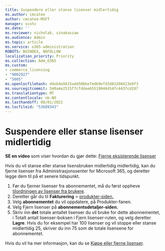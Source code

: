 ```yaml
---
title: Suspendere eller stanse lisenser midlertidig
ms.author: cmcatee
author: cmcatee-MSFT
manager: scotv
ms.date: ''
ms.reviewer: nicholak, sinakassaw
ms.audience: Admin
ms.topic: article
ms.service: o365-administration
ROBOTS: NOINDEX, NOFOLLOW
localization_priority: Priority
ms.collection: Adm_O365
ms.custom:
- commerce_licensing
- "9002927"
- "5605"
ms.openlocfilehash: d4eb4a9415a4d506be7edb9efd3d83208413e9f3
ms.sourcegitcommit: 540a4e2515f7cfddee65519046454fc4437cd287
ms.translationtype: MT
ms.contentlocale: nb-NO
ms.lasthandoff: 08/01/2021
ms.locfileid: "53689343"
---
```

# <a name="suspend-or-pause-licenses"></a>Suspendere eller stanse lisenser midlertidig

**SE en video** som viser hvordan du gjør dette: [Fjerne eksisterende lisenser](https://go.microsoft.com/fwlink/p/?linkid=2154938)

Hvis du vil stanse eller stanse lisensbruken midlertidig midlertidig, kan du fjerne lisenser fra Administrasjonssenter for Microsoft 365, og deretter legge dem til på et senere tidspunkt.

1. Før du fjerner lisenser fra abonnementet, må du først oppheve [tilordningen av lisenser fra brukere](/microsoft-365/admin/manage/remove-licenses-from-users).
2. Deretter går du til **Fakturering**  >  [produkter-siden.](https://go.microsoft.com/fwlink/p/?linkid=842054)
3. Velg **abonnementet** du vil oppdatere, på Produkter-fanen.
4. Velg Fjern lisenser på **abonnementsdetaljer-siden.**
5. Skriv inn **det** totale antallet  lisenser du vil bruke for dette abonnementet, i Totalt antall lisenser-boksen i Fjern lisenser-ruten, og velg deretter **Lagre**. Hvis du for eksempel har 100 lisenser og vil stoppe eller stanse midlertidig 25, skriver du inn 75 som de totale lisensene for abonnementet.

Hvis du vil ha mer informasjon, kan du se [Kjøpe eller fjerne lisenser](/microsoft-365/commerce/licenses/buy-licenses).